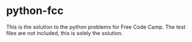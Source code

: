 # python-fcc
This is the solution to the python problems for Free Code Camp.
The test files are not included, this is solely the solution.
